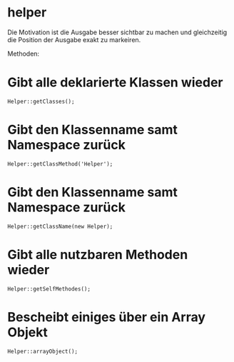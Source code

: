 # helper

 Die Motivation ist die Ausgabe besser sichtbar zu machen 
 und gleichzeitig die Position der Ausgabe exakt zu markeiren.

 Methoden:
# Gibt alle deklarierte Klassen wieder
    Helper::getClasses();
# Gibt den Klassenname samt Namespace zurück
    Helper::getClassMethod('Helper');
# Gibt den Klassenname samt Namespace zurück
    Helper::getClassName(new Helper);
# Gibt alle nutzbaren Methoden wieder
    Helper::getSelfMethodes();
# Bescheibt einiges über ein Array Objekt
    Helper::arrayObject();